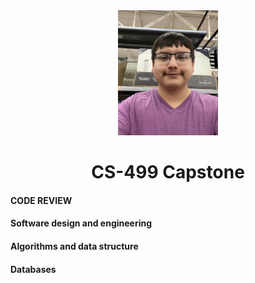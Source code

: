 <center>
  <img src="profile.jpg" height=200 width=160>
</center>

# <center> CS-499 Capstone </center>

#### CODE REVIEW





#### Software design and engineering





#### Algorithms and data structure







#### Databases



















